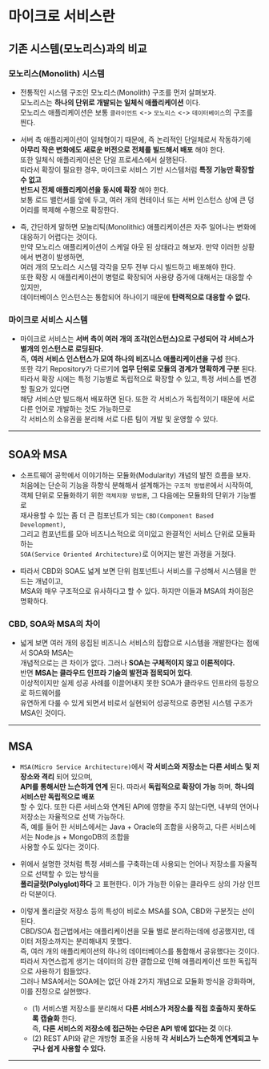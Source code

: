 # 마이크로 서비스란

<h2>기존 시스템(모노리스)과의 비교</h2>

<h3>모노리스(Monolith) 시스템</h3>

- 전통적인 시스템 구조인 모노리스(Monolith) 구조를 먼저 살펴보자.  
  모노리스는 **하나의 단위로 개발되는 일체식 애플리케이션** 이다.  
  모노리스 애플리케이션은 보통 `클라이언트` <-> `모노리스` <-> `데이터베이스`의 구조를 띈다.

- 서버 측 애플리케이션이 일체형이기 때문에, 즉 논리적인 단일체로서 작동하기에  
  **아무리 작은 변화에도 새로운 버전으로 전체를 빌드해서 배포** 해야 한다.  
  또한 일체식 애플리케이션은 단일 프로세스에서 실행된다.  
  따라서 확장이 필요한 경우, 마이크로 서비스 기반 시스템처럼 **특정 기능만 확장할 수 없고**  
  **반드시 전체 애플리케이션을 동시에 확장** 해야 한다.  
  보통 로드 밸런서를 앞에 두고, 여러 개의 컨테이너 또는 서버 인스턴스 상에 큰 덩어리를 복제해 수평으로 확장한다.

- 즉, 간단하게 말하면 모놀리틱(Monolithic) 애플리케이션은 자주 일어나는 변화에 대응하기 어렵다는 것이다.  
  만약 모노리스 애플리케이션이 스케일 아웃 된 상태라고 해보자. 만약 이러한 상황에서 변경이 발생하면,  
  여러 개의 모노리스 시스템 각각을 모두 전부 다시 빌드하고 배포해야 한다.  
  또한 확장 시 애플리케이션이 병렬로 확장되어 사용량 증가에 대해서는 대응할 수 있지만,  
  데이터베이스 인스턴스는 통합되어 하나이기 때문에 **탄력적으로 대응할 수 없다.**

<h3>마이크로 서비스 시스템</h3>

- 마이크로 서비스는 **서버 측이 여러 개의 조각(인스턴스)으로 구성되어 각 서비스가 별개의 인스턴스로 로딩된다.**  
 즉, **여러 서비스 인스턴스가 모여 하나의 비즈니스 애플리케이션을 구성** 한다.  
 또한 각기 Repository가 다르기에 **업무 단위로 모듈의 경계가 명확하게 구분** 된다.  
 따라서 확장 시에는 특정 기능별로 독립적으로 확장할 수 있고, 특정 서비스를 변경할 필요가 있다면  
 해당 서비스만 빌드해서 배포하면 된다. 또한 각 서비스가 독립적이기 때문에 서로 다른 언어로 개발하는 것도 가능하므로  
 각 서비스의 소유권을 분리해 서로 다른 팀이 개발 및 운영할 수 있다.
<hr/>

<h2>SOA와 MSA</h2>

- 소프트웨어 공학에서 이야기하는 모듈화(Modularity) 개념의 발전 흐름을 보자.  
  처음에는 단순히 기능을 하향식 분해해서 설계해가는 `구조적 방법론`에서 시작하여,  
  객체 단위로 모듈화하기 위한 `객체지향 방법론`, 그 다음에는 모듈화의 단위가 기능별로  
  재사용할 수 있는 좀 더 큰 컴포넌트가 되는 `CBD(Component Based Development)`,  
  그리고 컴포넌트를 모아 비즈니스적으로 의미있고 완결적인 서비스 단위로 모듈화하는  
  `SOA(Service Oriented Architecture)`로 이어지는 발전 과정을 거쳤다.

- 따라서 CBD와 SOA도 넓게 보면 단위 컴포넌트나 서비스를 구성해서 시스템을 만드는 개념이고,  
  MSA와 매우 구조적으로 유사하다고 할 수 있다. 하지만 이들과 MSA의 차이점은 명확하다.

<h3>CBD, SOA와 MSA의 차이</h3>

- 넓게 보면 여러 개의 응집된 비즈니스 서비스의 집합으로 시스템을 개발한다는 점에서 SOA와 MSA는  
  개념적으로는 큰 차이가 없다. 그러나 **SOA는 구체적이지 않고 이론적이다.**  
  반면 **MSA는 클라우드 인프라 기술의 발전과 접목되어 있다**.  
  이상적이지만 실제 성공 사례를 이끌어내지 못한 SOA가 클라우드 인프라의 등장으로 하드웨어를  
  유연하게 다룰 수 있게 되면서 비로서 실현되어 성공적으로 증면된 시스템 구조가 MSA인 것이다.

<hr/>

<h2>MSA</h2>

- `MSA(Micro Service Architecture)`에서 **각 서비스와 저장소는 다른 서비스 및 저장소와 격리** 되어 있으며,  
  **API를 통해서만 느슨하게 연계** 된다. 따라서 **독립적으로 확장이 가능** 하며, **하나의 서비스만 독립적으로 배포**  
  할 수 있다. 또한 다른 서비스와 연계된 API에 영향을 주지 않는다면, 내부의 언어나 저장소는 자율적으로 선택 가능하다.  
  즉, 예를 들어 한 서비스에서는 Java + Oracle의 조합을 사용하고, 다른 서비스에서는 Node.js + MongoDB의 조합을  
  사용할 수도 있다는 것이다.

- 위에서 설명한 것처럼 특정 서비스를 구축하는데 사용되는 언어나 저장소를 자율적으로 선택할 수 있는 방식을  
  **폴리글랏(Polyglot)하다** 고 표현한다. 이가 가능한 이유는 클라우드 상의 가상 인프라 덕분이다.

- 이렇게 폴리글랏 저장소 등의 특성이 비로소 MSA를 SOA, CBD와 구분짓는 선이 된다.  
  CBD/SOA 접근법에서는 애플리케이션을 모듈 별로 분리하는데에 성공했지만, 데이터 저장소까지는 분리해내지 못했다.  
  즉, 여러 개의 애플리케이션의 하나의 데이터베이스를 통합해서 공유했다는 것이다.  
  따라서 자연스럽게 생기는 데이터의 강한 결합으로 인해 애플리케이션 또한 독립적으로 사용하기 힘들었다.  
  그러나 MSA에서는 SOA에는 없던 아래 2가지 개념으로 모듈화 방식을 강화하며, 이를 진정으로 실현했다.

  - (1) 서비스별 저장소를 분리해서 **다른 서비스가 저장소를 직접 호출하지 못하도록 캡슐화** 한다.  
     즉, **다른 서비스의 저장소에 접근하는 수단은 API 밖에 없다는 것** 이다.
  - (2) REST API와 같은 개방형 표준을 사용해 **각 서비스가 느슨하게 연계되고 누구나 쉽게 사용할 수 있다.**

<hr/>
